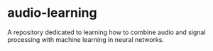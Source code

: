 # audio-learning
A repository dedicated to learning how to combine audio and signal processing with machine learning in neural networks.
